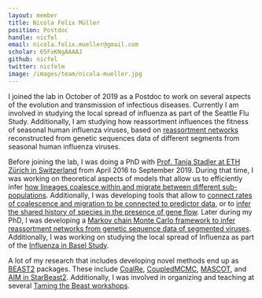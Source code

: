 ```yaml
---
layout: member
title: Nicola Felix Müller
position: Postdoc
handle: nicfel
email: nicola.felix.mueller@gmail.com
scholar: 65FxKNgAAAAJ
github: nicfel
twitter: nicfelm
image: /images/team/nicola-mueller.jpg
---
```


I joined the lab in October of 2019 as a Postdoc to work on several aspects of the evolution and transmission of infectious diseases.
Currently I am involved in studying the local spread of influenza as part of the Seattle Flu Study.
Additionally, I am studying how reassortment influences the fitness of seasonal human influenza viruses, based on [reassortment networks](https://doi.org/10.1101/726042) reconstructed from genetic sequences data of different segments from seasonal human influenza viruses.

Before joining the lab, I was doing a PhD with [Prof. Tanja Stadler at ETH Zürich in Switzerland](https://bsse.ethz.ch/cevo) from April 2016 to September 2019.
During that time, I was working on theoretical aspects of models that allow us to efficiently infer [how lineages coalesce within and migrate between different sub-populations](https://academic.oup.com/mbe/article-abstract/34/11/2970/3896419).
Additionally, I was developing tools that allow to [connect rates of coalescence and migration to be connected to predictor data](https://academic.oup.com/ve/article-abstract/5/2/vez030/5549805), or to [infer the shared history of species in the presence of gene flow](https://doi.org/10.1101/348391).
Later during my PhD, I was developing a [Markov chain Monte Carlo framework to infer reassortment networks from genetic sequence data of segmented viruses](https://doi.org/10.1101/726042).
Additionally, I was working on studying the local spread of Influenza as part of the [Influenza in Basel Study](https://bsse.ethz.ch/cevo/research/influenza-in-basel.html).

A lot of my research that includes developing novel methods end up as [BEAST2](https://journals.plos.org/ploscompbiol/article?rev=2&id=10.1371/journal.pcbi.1006650) packages. These include  [CoalRe](https://www.biorxiv.org/content/10.1101/726042v1.abstract), [CoupledMCMC](https://www.biorxiv.org/content/10.1101/603514v1.abstract), [MASCOT](https://academic.oup.com/bioinformatics/article-abstract/34/22/3843/5001387), and [AIM in StarBeast2](https://www.biorxiv.org/content/10.1101/348391v1.abstract). Additionally, I was involved in organizing and teaching at several [Taming the Beast workshops](https://academic.oup.com/sysbio/article-abstract/67/1/170/3897660).
